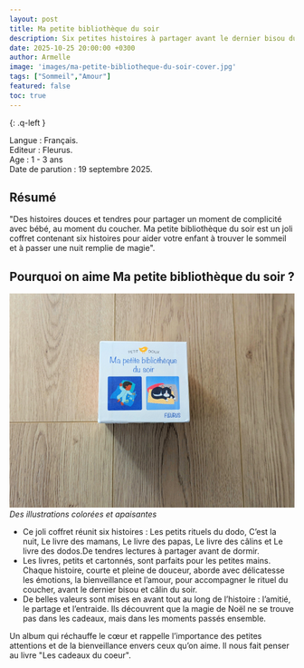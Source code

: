 ```yaml
---
layout: post
title: Ma petite bibliothèque du soir
description: Six petites histoires à partager avant le dernier bisou du soir.
date: 2025-10-25 20:00:00 +0300
author: Armelle
image: 'images/ma-petite-bibliotheque-du-soir-cover.jpg'
tags: ["Sommeil","Amour"]
featured: false
toc: true
---
```


{: .q-left }

Langue : Français.                 
Editeur : Fleurus.           
Age : 1 - 3 ans                          
Date de parution : 19 septembre 2025.         

## Résumé

"Des histoires douces et tendres pour partager un moment de complicité avec bébé, au moment du coucher. Ma petite bibliothèque du soir est un joli coffret contenant six histoires pour aider votre enfant à trouver le sommeil et à passer une nuit remplie de magie".

## Pourquoi on aime Ma petite bibliothèque du soir ?

![Des illustrations colorées et apaisantes](images/ma-petite-bibliotheque-du-soir-cover.jpg)
*Des illustrations colorées et apaisantes*
- Ce joli coffret réunit six histoires : Les petits rituels du dodo, C’est la nuit, Le livre des mamans, Le livre des papas, Le livre des câlins et Le livre des dodos.De tendres lectures à partager avant de dormir. 
- Les livres, petits et cartonnés, sont parfaits pour les petites mains. Chaque histoire, courte et pleine de douceur, aborde avec délicatesse les émotions, la bienveillance et l’amour, pour accompagner le rituel du coucher, avant le dernier bisou et câlin du soir.
- De belles valeurs sont mises en avant tout au long de l’histoire : l’amitié, le partage et l’entraide. Ils découvrent que la magie de Noël ne se trouve pas dans les cadeaux, mais dans les moments passés ensemble.

Un album qui réchauffe le cœur et rappelle l’importance des petites attentions et de la bienveillance envers ceux qu’on aime. Il nous fait penser au livre "Les cadeaux du coeur".